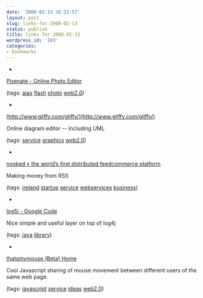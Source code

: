 ```yaml
---
date: '2008-02-13 16:22:57'
layout: post
slug: links-for-2008-02-13
status: publish
title: links for 2008-02-13
wordpress_id: '243'
categories:
- bookmarks
---
```



	
  *
		

[Pixenate - Online Photo Editor](http://pixenate.com/)


		

(tags: [ajax](http://del.icio.us/eob/ajax) [flash](http://del.icio.us/eob/flash) [photo](http://del.icio.us/eob/photo) [web2.0](http://del.icio.us/eob/web2.0))


	

	
  *
		

[http://www.gliffy.com/gliffy/](http://www.gliffy.com/gliffy/)


		

Online diagram editor -- including UML


		

(tags: [service](http://del.icio.us/eob/service) [graphics](http://del.icio.us/eob/graphics) [web2.0](http://del.icio.us/eob/web2.0))


	

	
  *
		

[nooked » the world’s first distributed feedcommerce platform](http://www.nooked.com/)


		

Making money from RSS


		

(tags: [ireland](http://del.icio.us/eob/ireland) [startup](http://del.icio.us/eob/startup) [service](http://del.icio.us/eob/service) [webservices](http://del.icio.us/eob/webservices) [business](http://del.icio.us/eob/business))


	

	
  *
		

[log5j - Google Code](http://code.google.com/p/log5j/)


		

Nice simple and useful layer on top of log4j


		

(tags: [java](http://del.icio.us/eob/java) [library](http://del.icio.us/eob/library))


	

	
  *
		

[thatsmymouse (Beta) Home](http://thatsmymouse.com/)


		

Cool Javascript sharing of mouse movement between different users of the same web page.


		

(tags: [javascript](http://del.icio.us/eob/javascript) [service](http://del.icio.us/eob/service) [ideas](http://del.icio.us/eob/ideas) [web2.0](http://del.icio.us/eob/web2.0))


	



